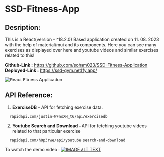# SSD-Fitness-App

## Desription:

This is a React(version - ^18.2.0) Based application created on 11. 08. 2023 with the help of material/mui and its components. Here you can see many exercises as displayed over here and youtube videos and similar exercises related to this!

__Github-Link :__ https://github.com/soham023/SSD-Fitness-Application
__Deployed-Link :__ https://ssd-gym.netlify.app/

![React Fitness Application](https://i.ibb.co/Yt9spGc/image.png)

## API Reference:

1. __ExerciseDB__ - API for fetching exercise data.
```http
  rapidapi.com/justin-WFnsXH_t6/api/exercisedb
```

2. __Youtube Search and Download -__ API for fetching youtube videos related to that particular exercise
```http
  rapidapi.com/h0p3rwe/api/youtube-search-and-download
```
To watch the demo video :
[![IMAGE ALT TEXT](https://i.ibb.co/Yt9spGc/image.png)](https://rb.gy/hc1c1)
